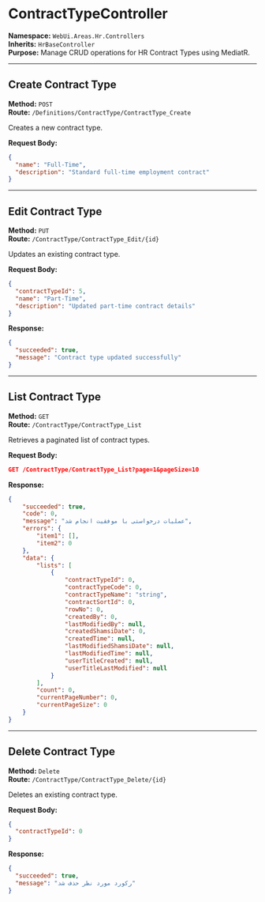 # ContractTypeController

**Namespace:** `WebUi.Areas.Hr.Controllers`  
**Inherits:** `HrBaseController`  
**Purpose:** Manage CRUD operations for HR Contract Types using MediatR.

---

## Create Contract Type

**Method:** `POST`  
**Route:** `/Definitions/ContractType/ContractType_Create`

Creates a new contract type.

**Request Body:**
```json
{
  "name": "Full-Time",
  "description": "Standard full-time employment contract"
}
```
---

## Edit Contract Type

**Method:** `PUT`  
**Route:** `/ContractType/ContractType_Edit/{id}`

Updates an existing contract type.

**Request Body:**
```json
{
  "contractTypeId": 5,
  "name": "Part-Time",
  "description": "Updated part-time contract details"
}
```
**Response:**
```json
{
  "succeeded": true,
  "message": "Contract type updated successfully"
}
```
---

## List Contract Type

**Method:** `GET`  
**Route:** `/ContractType/ContractType_List`

Retrieves a paginated list of contract types.

**Request Body:**
```json
GET /ContractType/ContractType_List?page=1&pageSize=10
```
**Response:**
```json
{
    "succeeded": true,
    "code": 0,
    "message": "عملیات درخواستی با موفقیت انجام شد",
    "errors": {
        "item1": [],
        "item2": 0
    },
    "data": {
        "lists": [
            {
                "contractTypeId": 0,
                "contractTypeCode": 0,
                "contractTypeName": "string",
                "contractSortId": 0,
                "rowNo": 0,
                "createdBy": 0,
                "lastModifiedBy": null,
                "createdShamsiDate": 0,
                "createdTime": null,
                "lastModifiedShamsiDate": null,
                "lastModifiedTime": null,
                "userTitleCreated": null,
                "userTitleLastModified": null
            }
        ],
        "count": 0,
        "currentPageNumber": 0,
        "currentPageSize": 0
    }
}
```
---

## Delete Contract Type

**Method:** `Delete `  
**Route:** `/ContractType/ContractType_Delete/{id}`

Deletes an existing contract type.

**Request Body:**
```json
{
  "contractTypeId": 0
}
```
**Response:**
```json
{
  "succeeded": true,
  "message": "رکورد مورد نظر حذف شد"
}
```
